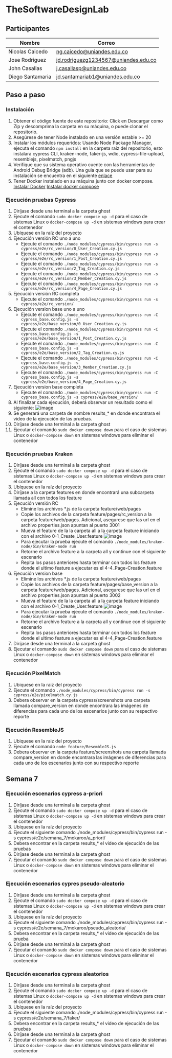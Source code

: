 # TheSoftwareDesignLab

## Participantes
Nombre | Correo
-------|--------
Nicolas Caicedo | ng.caicedo@uniandes.edu.co
Jose Rodriguez | jd.rodriguezg1234567@uniandes.edu.co
John Casallas | j.casallasp@uniandes.edu.co
Diego Santamaria | jd.santamariab1@uniandes.edu.co

## Paso a paso
### Instalación

  1. Obtener el código fuente de este repositorio: Click en Descargar como Zip y descomprima la carpeta en su máquina, o puede clonar el repositorio.
  2. Asegúrese de tener Node instalado en una versión estable >= 20
  3. Instalar los módulos requeridos: Usando Node Package Manager, ejecuta el comando `npm install` en la carpeta raíz del repositorio, esto instalara cypress CLI, kraken-node, faker-js, wdio, cypress-file-upload, resemblejs, pixelmatch, pngjs
  4. Verifique que su sistema operativo cuente con las herramientas de Android Debug Bridge (adb). Una guia que se puede usar para su instalación se encuentra en el siguiente [enlace](https://www.xda-developers.com/install-adb-windows-macos-linux/)
  5. Tener Docker instalado en su máquina junto con docker compose. [Instalar Docker](https://docs.docker.com/engine/install/) [Instalar docker compose](https://docs.docker.com/compose/install/)


### Ejecución pruebas Cypress
  1. Diríjase desde una terminal a la carpeta ghost
  2. Ejecute el comando `sudo docker compose up -d` para el caso de sistemas Linux o `docker-compose up -d` en sistemas windows para crear el contenedor
  3. Ubíquese en la raíz del proyecto
  4. Ejecución versión RC uno a uno
      * Ejecute el comando `./node_modules/cypress/bin/cypress run -s cypress/e2e/rc_version/0_User_Creation.cy.js`
      * Ejecute el comando `./node_modules/cypress/bin/cypress run -s cypress/e2e/rc_version/1_Post_Creation.cy.js`
      * Ejecute el comando `./node_modules/cypress/bin/cypress run -s cypress/e2e/rc_version/2_Tag_Creation.cy.js`
      * Ejecute el comando `./node_modules/cypress/bin/cypress run -s cypress/e2e/rc_version/3_Member_Creation.cy.js`
      * Ejecute el comando `./node_modules/cypress/bin/cypress run -s cypress/e2e/rc_version/4_Page_Creation.cy.js`
  5. Ejecución versión RC completa
      * Ejecute el comando `./node_modules/cypress/bin/cypress run -s cypress/e2e/rc_version/`
  6. Ejecución version base uno a uno
      * Ejecute el comando `./node_modules/cypress/bin/cypress run -C cypress_base.config.js -s cypress/e2e/base_version/0_User_Creation.cy.js`
      * Ejecute el comando `./node_modules/cypress/bin/cypress run -C cypress_base.config.js -s cypress/e2e/base_version/1_Post_Creation.cy.js`
      * Ejecute el comando `./node_modules/cypress/bin/cypress run -C cypress_base.config.js -s cypress/e2e/base_version/2_Tag_Creation.cy.js`
      * Ejecute el comando `./node_modules/cypress/bin/cypress run -C cypress_base.config.js -s cypress/e2e/base_version/3_Member_Creation.cy.js`
      * Ejecute el comando `./node_modules/cypress/bin/cypress run -C cypress_base.config.js -s cypress/e2e/base_version/4_Page_Creation.cy.js`
  7. Ejecución version base completa
      * Ejecute el comando `./node_modules/cypress/bin/cypress run -C cypress_base.config.js -s cypress/e2e/base_version/`
  8. Al finalizar cada ejecución, deberá observar un resultado como el siguiente: ![image](https://github.com/user-attachments/assets/fe9646c4-e495-47c3-a910-5ed70b93968e)
  9. Se generará una carpeta de nombre results_* en donde encontrara el video de la ejecución de las pruebas.
  10. Diríjase desde una terminal a la carpeta ghost
  11. Ejecutar el comando `sudo docker compose down` para el caso de sistemas Linux o `docker-compose down` en sistemas windows para eliminar el contenedor


### Ejecución pruebas Kraken

  1. Diríjase desde una terminal a la carpeta ghost
  2. Ejecute el comando `sudo docker compose up -d` para el caso de sistemas Linux o `docker-compose up -d` en sistemas windows para crear el contenedor
  3. Ubíquese en la raíz del proyecto
  4. Diríjase a la carpeta features en donde encontrará una subcarpeta llamada all con todos los feature
  5. Ejecución versión RC
     * Elimine los archivos *.js de la carpeta feature/web/pages
     * Copie los archivos de la carpeta feature/pages/rc_version a la carpeta feature/web/pages. Adicional, asegurese que las url en el archivo properties.json apuntan al puerto 3001
     * Mueva el feature de la la carpeta all a la carpeta feature iniciando con el archivo 0-1_Create_User.feature ![image](https://github.com/user-attachments/assets/0ee7a318-7332-47f1-b9ae-50aeeaa4427f)
     * Para ejecutar la prueba ejecute el comando `./node_modules/kraken-node/bin/kraken-node run`
     * Retorne el archivo feature a la carpeta all y continue con el siguiente escenario
     * Repita los pasos anteriores hasta terminar con todos los feature donde el ultimo feature a ejecutar es el 4-4_Page-Creation.feature
  5. Ejecución version base
     * Elimine los archivos *.js de la carpeta feature/web/pages
     * Copie los archivos de la carpeta feature/pages/base_version a la carpeta feature/web/pages. Adicional, asegurese que las url en el archivo properties.json apuntan al puerto 3002
     * Mueva el feature de la la carpeta all a la carpeta feature iniciando con el archivo 0-1_Create_User.feature ![image](https://github.com/user-attachments/assets/0ee7a318-7332-47f1-b9ae-50aeeaa4427f)
     * Para ejecutar la prueba ejecute el comando `./node_modules/kraken-node/bin/kraken-node run`
     * Retorne el archivo feature a la carpeta all y continue con el siguiente escenario
     * Repita los pasos anteriores hasta terminar con todos los feature donde el ultimo feature a ejecutar es el 4-4_Page-Creation.feature
  11. Diríjase desde una terminal a la carpeta ghost
  12. Ejecutar el comando `sudo docker compose down` para el caso de sistemas Linux o `docker-compose down` en sistemas windows para eliminar el contenedor

### Ejecución PixelMatch
1. Ubiquese en la raiz del proyecto
2. Ejecute el comando `./node_modules/cypress/bin/cypress run -s cypress/e2e/pixelmatch.cy.js`
3. Debera observar en la carpeta cypress/screenshots una carpeta llamada compare_version en donde encontrara las imágenes de diferencias para cada uno de los escenarios junto con su respectivo reporte

### Ejecución ResembleJS
1. Ubiquese en la raiz del proyecto
2. Ejecute el comando `node feature/ResembleJS.js`
3. Debera observar en la carpeta feature/screenshots una carpeta llamada compare_version en donde encontrara las imágenes de diferencias para cada uno de los escenarios junto con su respectivo reporte

## Semana 7
### Ejecución escenarios cypress a-priori
1. Diríjase desde una terminal a la carpeta ghost
2. Ejecute el comando `sudo docker compose up -d` para el caso de sistemas Linux o `docker-compose up -d` en sistemas windows para crear el contenedor
3. Ubíquese en la raíz del proyecto
4. Ejecute el siguiente comando ./node_modules/cypress/bin/cypress run -s cypress/e2e/semana_7/mokaroo/a_priori/
5. Debera encontrar en la carpeta results_* el video de ejecución de las pruebas
6. Diríjase desde una terminal a la carpeta ghost
7. Ejecutar el comando `sudo docker compose down` para el caso de sistemas Linux o `docker-compose down` en sistemas windows para eliminar el contenedor
### Ejecución escenarios cypres pseudo-aleatorio
1. Diríjase desde una terminal a la carpeta ghost
2. Ejecute el comando `sudo docker compose up -d` para el caso de sistemas Linux o `docker-compose up -d` en sistemas windows para crear el contenedor
3. Ubíquese en la raíz del proyecto
4. Ejecute el siguiente comando ./node_modules/cypress/bin/cypress run -s cypress/e2e/semana_7/mokaroo/pseudo_aleatoria/
5. Debera encontrar en la carpeta results_* el video de ejecución de las prueba
6. Diríjase desde una terminal a la carpeta ghost
7. Ejecutar el comando `sudo docker compose down` para el caso de sistemas Linux o `docker-compose down` en sistemas windows para eliminar el contenedor
### Ejecución escenarios cypress aleatorios
1. Diríjase desde una terminal a la carpeta ghost
2. Ejecute el comando `sudo docker compose up -d` para el caso de sistemas Linux o `docker-compose up -d` en sistemas windows para crear el contenedor
3. Ubíquese en la raíz del proyecto
4. Ejecute el siguiente comando ./node_modules/cypress/bin/cypress run -s cypress/e2e/semana_7/faker/
5. Debera encontrar en la carpeta results_* el video de ejecución de las pruebas
6. Diríjase desde una terminal a la carpeta ghost
7. Ejecutar el comando `sudo docker compose down` para el caso de sistemas Linux o `docker-compose down` en sistemas windows para eliminar el contenedor

